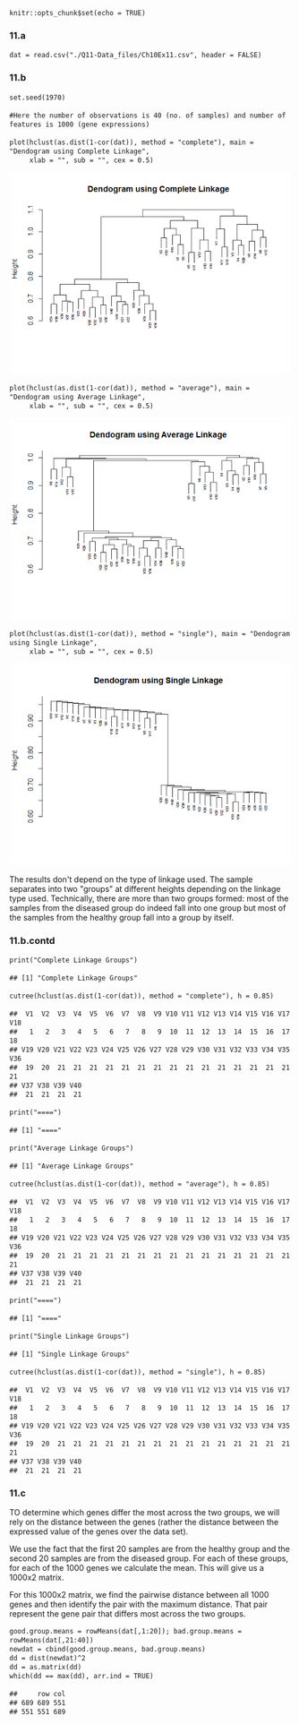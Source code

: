     knitr::opts_chunk$set(echo = TRUE)

### 11.a

    dat = read.csv("./Q11-Data_files/Ch10Ex11.csv", header = FALSE)

### 11.b

    set.seed(1970)

    #Here the number of observations is 40 (no. of samples) and number of features is 1000 (gene expressions)

    plot(hclust(as.dist(1-cor(dat)), method = "complete"), main = "Dendogram using Complete Linkage", 
         xlab = "", sub = "", cex = 0.5)

![](Q11-Solution_files/figure-markdown_strict/11-b-1.png)

    plot(hclust(as.dist(1-cor(dat)), method = "average"), main = "Dendogram using Average Linkage", 
         xlab = "", sub = "", cex = 0.5)

![](Q11-Solution_files/figure-markdown_strict/11-b-2.png)

    plot(hclust(as.dist(1-cor(dat)), method = "single"), main = "Dendogram using Single Linkage", 
         xlab = "", sub = "", cex = 0.5)

![](Q11-Solution_files/figure-markdown_strict/11-b-3.png)

The results don't depend on the type of linkage used. The sample
separates into two "groups" at different heights depending on the
linkage type used. Technically, there are more than two groups formed:
most of the samples from the diseased group do indeed fall into one
group but most of the samples from the healthy group fall into a group
by itself.

### 11.b.contd

    print("Complete Linkage Groups")

    ## [1] "Complete Linkage Groups"

    cutree(hclust(as.dist(1-cor(dat)), method = "complete"), h = 0.85)

    ##  V1  V2  V3  V4  V5  V6  V7  V8  V9 V10 V11 V12 V13 V14 V15 V16 V17 V18 
    ##   1   2   3   4   5   6   7   8   9  10  11  12  13  14  15  16  17  18 
    ## V19 V20 V21 V22 V23 V24 V25 V26 V27 V28 V29 V30 V31 V32 V33 V34 V35 V36 
    ##  19  20  21  21  21  21  21  21  21  21  21  21  21  21  21  21  21  21 
    ## V37 V38 V39 V40 
    ##  21  21  21  21

    print("====")

    ## [1] "===="

    print("Average Linkage Groups")

    ## [1] "Average Linkage Groups"

    cutree(hclust(as.dist(1-cor(dat)), method = "average"), h = 0.85)

    ##  V1  V2  V3  V4  V5  V6  V7  V8  V9 V10 V11 V12 V13 V14 V15 V16 V17 V18 
    ##   1   2   3   4   5   6   7   8   9  10  11  12  13  14  15  16  17  18 
    ## V19 V20 V21 V22 V23 V24 V25 V26 V27 V28 V29 V30 V31 V32 V33 V34 V35 V36 
    ##  19  20  21  21  21  21  21  21  21  21  21  21  21  21  21  21  21  21 
    ## V37 V38 V39 V40 
    ##  21  21  21  21

    print("====")

    ## [1] "===="

    print("Single Linkage Groups")

    ## [1] "Single Linkage Groups"

    cutree(hclust(as.dist(1-cor(dat)), method = "single"), h = 0.85)

    ##  V1  V2  V3  V4  V5  V6  V7  V8  V9 V10 V11 V12 V13 V14 V15 V16 V17 V18 
    ##   1   2   3   4   5   6   7   8   9  10  11  12  13  14  15  16  17  18 
    ## V19 V20 V21 V22 V23 V24 V25 V26 V27 V28 V29 V30 V31 V32 V33 V34 V35 V36 
    ##  19  20  21  21  21  21  21  21  21  21  21  21  21  21  21  21  21  21 
    ## V37 V38 V39 V40 
    ##  21  21  21  21

### 11.c

TO determine which genes differ the most across the two groups, we will
rely on the distance between the genes (rather the distance between the
expressed value of the genes over the data set).

We use the fact that the first 20 samples are from the healthy group and
the second 20 samples are from the diseased group. For each of these
groups, for each of the 1000 genes we calculate the mean. This will give
us a 1000x2 matrix.

For this 1000x2 matrix, we find the pairwise distance between all 1000
genes and then identify the pair with the maximum distance. That pair
represent the gene pair that differs most across the two groups.

    good.group.means = rowMeans(dat[,1:20]); bad.group.means = rowMeans(dat[,21:40])
    newdat = cbind(good.group.means, bad.group.means)
    dd = dist(newdat)^2
    dd = as.matrix(dd)
    which(dd == max(dd), arr.ind = TRUE)

    ##     row col
    ## 689 689 551
    ## 551 551 689
